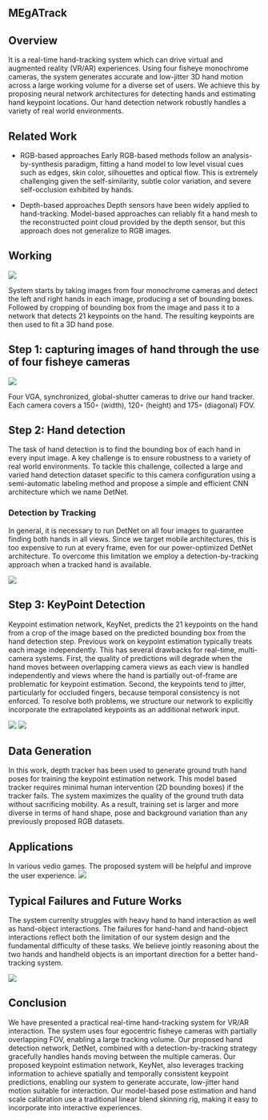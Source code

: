 ## MEgATrack

## Overview

It is a real-time hand-tracking system which can drive virtual and augmented reality (VR/AR) experiences. Using four fisheye monochrome cameras, the system generates accurate and low-jitter 3D hand motion across a large working volume for a diverse set of users. We achieve this by proposing neural network architectures for detecting hands and estimating hand keypoint locations. Our hand detection network robustly handles a variety of real world environments.

## Related Work

- RGB-based approaches
Early RGB-based methods follow an analysis-by-synthesis paradigm, fitting a hand model to low level visual cues such as edges, skin color, silhouettes and optical flow. This is extremely challenging given the self-similarity, subtle color variation, and severe self-occlusion exhibited by hands.

- Depth-based approaches
Depth sensors have been widely applied to hand-tracking. Model-based approaches can reliably fit a hand mesh to the reconstructed point cloud provided by the depth sensor, but this approach does not generalize to RGB images.

## Working

![](images/fig3.PNG)

System starts by taking images from four monochrome cameras and detect the left and right hands in each image, producing a set of bounding boxes. Followed by cropping of bounding box from the image and pass it to a network that detects 21 keypoints on the hand. The resulting keypoints are then used to fit a 3D hand pose.

## Step 1: capturing images of hand through the use of four fisheye cameras 

![](images/fig9.JPG)

Four VGA, synchronized, global-shutter cameras to drive our hand tracker. Each camera covers a 150◦ (width), 120◦ (height) and 175◦ (diagonal) FOV.

## Step 2: Hand detection

The task of hand detection is to find the bounding box of each hand in every input image. A key challenge is to ensure robustness to a variety of real world environments. To tackle this challenge, collected a large and varied hand detection dataset specific to this camera configuration using a semi-automatic labeling method and propose a simple and efficient CNN architecture which we name DetNet.
### Detection by Tracking
In general, it is necessary to run DetNet on all four images to guarantee finding both hands in all views. Since we target mobile architectures, this is too expensive to run at every frame, even for our power-optimized DetNet architecture. To overcome this limitation we employ a detection-by-tracking approach when a tracked hand is available.

![](images/fig10.PNG)

## Step 3: KeyPoint Detection

Keypoint estimation network, KeyNet, predicts the 21 keypoints on the hand from a crop of the image based on the predicted bounding box from the hand detection step. Previous work on keypoint estimation typically treats each image independently. This has several drawbacks for real-time, multi-camera systems. First, the quality of predictions will degrade when the hand moves between overlapping camera views as each view is handled independently and views where the hand is partially out-of-frame are problematic for keypoint estimation. Second, the keypoints tend to jitter, particularly for occluded fingers, because temporal consistency is not enforced. To resolve both problems, we structure our network to explicitly incorporate the extrapolated keypoints as an additional network input.

![](images/fig5.PNG)
![](images/fig6.PNG)

## Data Generation
In this work, depth tracker has been used to generate ground truth hand poses for training the keypoint estimation network. This model based tracker requires minimal human intervention (2D bounding boxes) if the tracker fails. The system maximizes the quality of the ground truth data without sacrificing mobility. As a result, training set is larger and more diverse in terms of hand shape, pose and background variation than any previously proposed RGB datasets.

## Applications

In various vedio games. The proposed system will be helpful and improve the user experience.
![](images/appl.PNG)

## Typical Failures and Future Works

The system currenlty struggles with heavy hand to hand interaction as well as hand-object interactions. The failures for hand-hand and hand-object interactions reflect both the limitation of our system design and the fundamental difficulty of these tasks. We believe jointly reasoning about the two hands and handheld objects is an important direction for a better hand-tracking system.

![](images/fig2.PNG)

## Conclusion

We have presented a practical real-time hand-tracking system for VR/AR interaction. The system uses four egocentric fisheye cameras with partially overlapping FOV, enabling a large tracking volume. Our proposed hand detection network, DetNet, combined with a detection-by-tracking strategy gracefully handles hands moving between the multiple cameras. Our proposed keypoint estimation network, KeyNet, also leverages tracking information to achieve spatially and temporally consistent keypoint predictions, enabling our system to generate accurate, low-jitter hand motion suitable for interaction. Our model-based pose estimation and hand scale calibration use a traditional linear blend skinning rig, making it easy to incorporate into interactive experiences.

